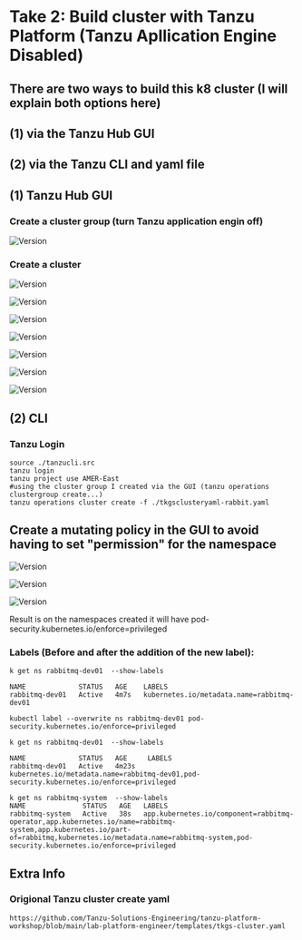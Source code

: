# Take 2: Build cluster with Tanzu Platform (Tanzu Apllication Engine Disabled) 

## There are two ways to build this k8 cluster (I will explain both options here) 
## (1) via the Tanzu Hub GUI
## (2) via the Tanzu CLI and yaml file

## (1) Tanzu Hub GUI

### Create a cluster group (turn Tanzu application engin off) 

![Version](https://github.com/ogelbric/RabbitMQ/blob/main/Tanzu_Platform_Cluster_Build/clg1.png)

### Create a cluster

![Version](https://github.com/ogelbric/RabbitMQ/blob/main/Tanzu_Platform_Cluster_Build/cl1.png)

![Version](https://github.com/ogelbric/RabbitMQ/blob/main/Tanzu_Platform_Cluster_Build/cl2.png)

![Version](https://github.com/ogelbric/RabbitMQ/blob/main/Tanzu_Platform_Cluster_Build/cl3.png)

![Version](https://github.com/ogelbric/RabbitMQ/blob/main/Tanzu_Platform_Cluster_Build/cl4.png)

![Version](https://github.com/ogelbric/RabbitMQ/blob/main/Tanzu_Platform_Cluster_Build/cl5.png)

![Version](https://github.com/ogelbric/RabbitMQ/blob/main/Tanzu_Platform_Cluster_Build/cl6.png)

![Version](https://github.com/ogelbric/RabbitMQ/blob/main/Tanzu_Platform_Cluster_Build/cl7.png)

## (2) CLI

### Tanzu Login
```
source ./tanzucli.src
tanzu login
tanzu project use AMER-East
#using the cluster group I created via the GUI (tanzu operations clustergroup create...)
tanzu operations cluster create -f ./tkgsclusteryaml-rabbit.yaml

```

## Create a mutating policy in the GUI to avoid having to set "permission" for the namespace 

![Version](https://github.com/ogelbric/RabbitMQ/blob/main/Tanzu_Platform_Cluster_Build/pol1.png)

![Version](https://github.com/ogelbric/RabbitMQ/blob/main/Tanzu_Platform_Cluster_Build/pol2.png)

![Version](https://github.com/ogelbric/RabbitMQ/blob/main/Tanzu_Platform_Cluster_Build/pol3.png)

Result is on the namespaces created it will have pod-security.kubernetes.io/enforce=privileged


### Labels (Before and after the addition of the new label):

```
k get ns rabbitmq-dev01  --show-labels

NAME             STATUS   AGE    LABELS
rabbitmq-dev01   Active   4m7s   kubernetes.io/metadata.name=rabbitmq-dev01

kubectl label --overwrite ns rabbitmq-dev01 pod-security.kubernetes.io/enforce=privileged

k get ns rabbitmq-dev01  --show-labels

NAME             STATUS   AGE     LABELS
rabbitmq-dev01   Active   4m23s   kubernetes.io/metadata.name=rabbitmq-dev01,pod-security.kubernetes.io/enforce=privileged

k get ns rabbitmq-system  --show-labels
NAME              STATUS   AGE   LABELS
rabbitmq-system   Active   38s   app.kubernetes.io/component=rabbitmq-operator,app.kubernetes.io/name=rabbitmq-system,app.kubernetes.io/part-of=rabbitmq,kubernetes.io/metadata.name=rabbitmq-system,pod-security.kubernetes.io/enforce=privileged

```

## Extra Info

### Origional Tanzu cluster create yaml
```
https://github.com/Tanzu-Solutions-Engineering/tanzu-platform-workshop/blob/main/lab-platform-engineer/templates/tkgs-cluster.yaml
```

